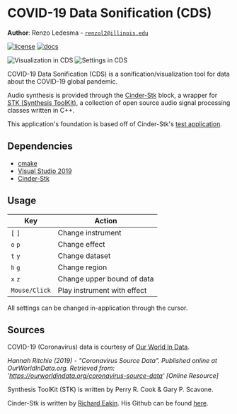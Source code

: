 # COVID-19 Data Sonification (CDS)
**Author**: Renzo Ledesma - [`renzol2@illinois.edu`](mailto:renzol2@illinois.edu)

[![license](https://img.shields.io/badge/license-MIT-green)](LICENSE)
[![docs](https://img.shields.io/badge/docs-yes-brightgreen)](docs/README.md)

![Visualization in CDS](https://i.imgur.com/lTjYK9O.png)
![Settings in CDS](https://i.imgur.com/zMm5urB.png)

COVID-19 Data Sonification (CDS) is a sonification/visualization
 tool for data about the COVID-19 global pandemic.
 
Audio synthesis is provided through the [Cinder-Stk](https://github.com/richardeakin/Cinder-Stk)
block, a wrapper for [STK (Synthesis ToolKit)](https://ccrma.stanford.edu/software/stk/index.html),
 a collection of open source audio signal processing classes written in C++. 

This application's foundation is based off of 
Cinder-Stk's [test application](https://github.com/richardeakin/Cinder-Stk/blob/master/samples/StkTest/src/StkTestApp.cpp).

<h2>Dependencies</h2>

- [cmake](https://cmake.org/)
- [Visual Studio 2019](https://visualstudio.microsoft.com/visual-cpp-build-tools/)
- [Cinder-Stk](https://github.com/richardeakin/Cinder-Stk)

<h2>Usage</h2>

| Key           | Action                       |
|---------------|------------------------------|
| `[` `]`       | Change instrument            |
| `o` `p`       | Change effect                |
| `t` `y`       | Change dataset               |
| `h` `g`       | Change region                |
| `x` `z`       | Change upper bound of data   |
| `Mouse/Click` | Play instrument with effect  |

All settings can be changed in-application through the cursor.

<h2>Sources</h2>

COVID-19 (Coronavirus) data is courtesy of 
[Our World In Data](https://ourworldindata.org/coronavirus-source-data).


*Hannah Ritchie (2019) - "Coronavirus Source Data". 
Published online at OurWorldInData.org. Retrieved from: 'https://ourworldindata.org/coronavirus-source-data' [Online Resource]*

Synthesis ToolKit (STK) is written by Perry R. Cook & Gary P. Scavone.

Cinder-Stk is written by [Richard Eakin](https://rteakin.com/).
His Github can be found [here](https://github.com/richardeakin).
